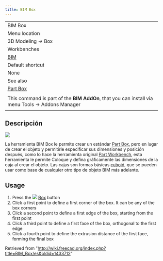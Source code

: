 ```yaml
---
title: BIM Box
---
```

|  |
| --- |
| BIM Box |
| Menu location |
| 3D Modeling -> Box |
| Workbenches |
| [BIM](/BIM_Workbench "BIM Workbench") |
| Default shortcut |
| None |
| See also |
| [Part Box](/Part_Box "Part Box") |
|  |
| This command is part of the **BIM AddOn**, that you can install via menu Tools → Addons Manager |
|  |

## Descripción

![](/images/BIM_box_screenshot.png)

La herramienta BIM Box le permite crear un estándar [Part Box](/Part_Box "Part Box"), pero en lugar de crear el objeto y permitirle especificar sus dimensiones y posición después, como lo hace la herramienta original [Part Workbench](/Part_Workbench "Part Workbench"), esta herramienta le permite Coloque y defina gráficamente las dimensiones de la caja al crear el objeto. Las cajas son formas básicas [cuboid](https://en.wikipedia.org/wiki/Cuboid), que se pueden usar como base de cualquier otro tipo de objeto BIM más adelante.

## Usage

1. Press the ![](/images/BIM_Box.svg) [Box](/BIM_Box "BIM Box") button
2. Click a first point to define a first corner of the box. It can be any of the box corners
3. Click a second point to define a first edge of the box, starting from the first point
4. Click a third point to define a first face of the box, orthogonal to the first edge
5. Click a fourth point to define the extrusion distance of the first face, forming the final box

Retrieved from "<http://wiki.freecad.org/index.php?title=BIM_Box/es&oldid=1433712>"
